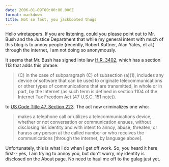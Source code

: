 ```yaml
---
date: 2006-01-09T00:00:00.000Z
format: markdown
title: Not so fast, you jackbooted thugs
---
```


Hello wiretappers. If you are listening, could you please point out to Mr. Bush and the Justice Department that while my general intent with much of this blog is to annoy people (recently, Robert Kuttner, Alan Yates, et al.) through the internet, I am not doing so anonymously.

It seems that Mr. Bush has signed into law <a href="http://thomas.loc.gov/cgi-bin/query/z?c109:H.R.3402:">H.R. 3402</a>, which has a section 113 that adds this phrase:
<blockquote>(C) in the case of subparagraph (C) of subsection (a)(1), includes any device or software that can be used to originate telecommunications or other types of communications that are transmitted, in whole or in part, by the Internet (as such term is defined in section 1104 of the Internet Tax Freedom Act (47 U.S.C. 151 note)).</blockquote>
to <a href="http://www4.law.cornell.edu/uscode/html/uscode47/usc_sec_47_00000223----000-.html">US Code Title 47, Section 223</a>. The act now criminalizes one who:
<blockquote><span class="ptext-3">makes a telephone call or utilizes a telecommunications device, whether or not conversation or communication ensues, without disclosing his identity and with intent to annoy, abuse, threaten, or harass any person at the called number or who receives the communications [through the internet, by language above].
</span></blockquote>
Unfortunately, this is what I do when I get off work. So, you heard it here first-- yes, I am trying to annoy you, but don't worry, my identity is disclosed on the About page. No need to haul me off to the gulag just yet.
